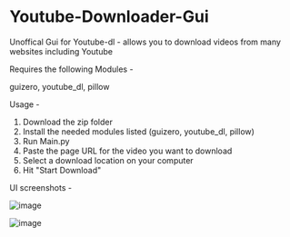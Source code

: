 # Youtube-Downloader-Gui
Unoffical Gui for Youtube-dl - allows you to download videos from many websites including Youtube

Requires the following Modules -

guizero, youtube_dl, pillow



Usage -

1. Download the zip folder
2. Install the needed modules listed (guizero, youtube_dl, pillow)
3. Run Main.py
4. Paste the page URL for the video you want to download
5. Select a download location on your computer
6. Hit "Start Download"


UI screenshots - 

![image](https://user-images.githubusercontent.com/65022882/116165072-0d7f0e80-a6c9-11eb-832c-449faf184cd5.png)

![image](https://user-images.githubusercontent.com/65022882/116165227-6a7ac480-a6c9-11eb-8aea-25bd7cb0580c.png)
